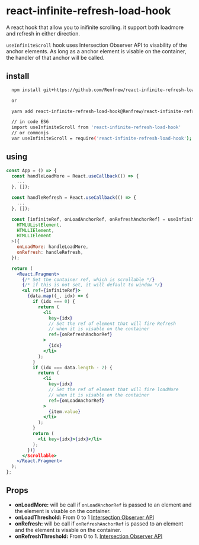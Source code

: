 # react-infinite-refresh-load-hook

A react hook that allow you to inifinite scrolling.
it support both loadmore and refresh in either direction.

`useInfiniteScroll` hook uses Intersection Observer API to visability of the
anchor elements. As long as a anchor element is visable on the container,
the handler of that anchor will be called.

## install

```bash
  npm install git+https://github.com/Renfrew/react-infinite-refresh-load-hook.git

  or

  yarn add react-infinite-refresh-load-hook@Renfrew/react-infinite-refresh-load-hook#main

  // in code ES6
  import useInfiniteScroll from 'react-infinite-refresh-load-hook'
  // or commonjs
  var useInfiniteScroll = require('react-infinite-refresh-load-hook');
```

## using

```jsx
const App = () => {
  const handleLoadMore = React.useCallback(() => {
    ...
  }, []);

  const handleRefresh = React.useCallback(() => {
    ...
  }, []);

  const [infiniteRef, onLoadAnchorRef, onRefreshAnchorRef] = useInfiniteScroll<
    HTMLUListElement,
    HTMLLIElement,
    HTMLLIElement
  >({
    onLoadMore: handleLoadMore,
    onRefresh: handleRefresh,
  });

  return (
    <React.Fragment>
      {/* Set the container ref, which is scrollable */}
      {/* if this is not set, it will default to window */}
      <ul ref={infiniteRef}>
        {data.map((_, idx) => {
          if (idx === 0) {
            return (
              <li
                key={idx}
                // Set the ref of element that will fire Refresh
                // when it is visable on the container
                ref={onRefreshAnchorRef}
              >
                {idx}
              </li>
            );
          }
          if (idx === data.length - 2) {
            return (
              <li
                key={idx}
                // Set the ref of element that will fire loadMore
                // when it is visable on the container
                ref={onLoadAnchorRef}
              >
                {item.value}
              </li>
            );
          }
          return (
            <li key={idx}>{idx}</li>
          );
        })}
      </Scrollable>
    </React.Fragment>
  );
};
```

## Props

- **onLoadMore:** will be call if `onLoadAnchorRef` is passed to an element and the element is visable on the container.
- **onLoadThreshold:** From 0 to 1 [Intersection Observer API](https://developer.mozilla.org/en-US/docs/Web/API/Intersection_Observer_API#Threholds)
- **onRefresh:** will be call if `onRefreshAnchorRef` is passed to an element and the element is visable on the container.
- **onRefreshThreshold:** From 0 to 1. [Intersection Observer API](https://developer.mozilla.org/en-US/docs/Web/API/Intersection_Observer_API#Threholds)
